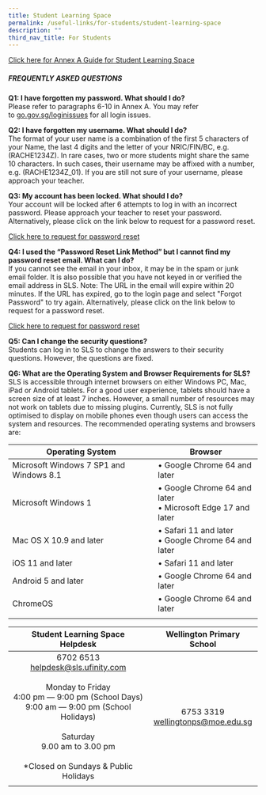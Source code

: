 ```yaml
---
title: Student Learning Space
permalink: /useful-links/for-students/student-learning-space
description: ""
third_nav_title: For Students
---
```

[Click here for Annex A Guide for Student Learning Space](/files/Annexes%20to%20Letter%20to%20Parents.pdf)

##### FREQUENTLY ASKED QUESTIONS  

**Q1: I have forgotten my password. What should I do?** <br>
Please refer to paragraphs 6-10 in Annex A. You may refer to [go.gov.sg/loginissues](http://go.gov.sg/loginissues) for all login issues.

**Q2: I have forgotten my username. What should I do?** <br>
The format of your user name is a combination of the first 5 characters of your Name, the last 4 digits and the letter of your NRIC/FIN/BC, e.g. (RACHE1234Z). In rare cases, two or more students might share the same 10 characters. In such cases, their username may be affixed with a number, e.g. (RACHE1234Z\_01). If you are still not sure of your username, please approach your teacher. 

**Q3: My account has been locked. What should I do?** <br>
Your account will be locked after 6 attempts to log in with an incorrect password. Please approach your teacher to reset your password. Alternatively, please click on the link below to request for a password reset.

[Click here to request for password reset](https://docs.google.com/forms/d/e/1FAIpQLSfiwrDGu9lZyUEzZzUhKfAvamcoTMYJ-f_SvRiFZNAUZfiNbQ/viewform)

**Q4: I used the “Password Reset Link Method” but I cannot find my password reset email. What can I do?** <br>
If you cannot see the email in your inbox, it may be in the spam or junk email folder. It is also possible that you have not keyed in or verified the email address in SLS. Note: The URL in the email will expire within 20 minutes. If the URL has expired, go to the login page and select "Forgot Password" to try again. Alternatively, please click on the link below to request for a password reset.

[Click here to request for password reset](https://docs.google.com/forms/d/e/1FAIpQLSfiwrDGu9lZyUEzZzUhKfAvamcoTMYJ-f_SvRiFZNAUZfiNbQ/viewform)

**Q5: Can I change the security questions?** <br>
Students can log in to SLS to change the answers to their security questions. However, the questions are fixed.

**Q6: What are the Operating System and Browser Requirements for SLS?** <br>
SLS is accessible through internet browsers on either Windows PC, Mac, iPad or Android tablets. For a good user experience, tablets should have a screen size of at least 7 inches. However, a small number of resources may not work on tablets due to missing plugins. Currently, SLS is not fully optimised to display on mobile phones even though users can access the system and resources. The recommended operating systems and browsers are:

| Operating System | Browser |
|---|---|
| Microsoft Windows 7 SP1 and Windows 8.1 | • Google Chrome 64 and later |
| Microsoft Windows 1 | • Google Chrome 64 and later<br>• Microsoft Edge 17 and later |
|  Mac OS X 10.9 and later | • Safari 11 and later<br>• Google Chrome 64 and later |
|  iOS 11 and later | • Safari 11 and later |
|  Android 5 and later | • Google Chrome 64 and later |
|  ChromeOS | • Google Chrome 64 and later |
| | |

| Student Learning Space Helpdesk     | Wellington Primary School	  |
|:---:|:---:|
| 6702 6513<br>helpdesk@sls.ufinity.com<br><br>Monday to Friday<br>4:00 pm ― 9:00 pm (School Days)<br>9:00 am ― 9:00 pm (School Holidays)<br><br>Saturday<br>9.00 am to 3.00 pm<br><br> *Closed on Sundays & Public Holidays<br> | 6753 3319<br>wellingtonps@moe.edu.sg |
| | |